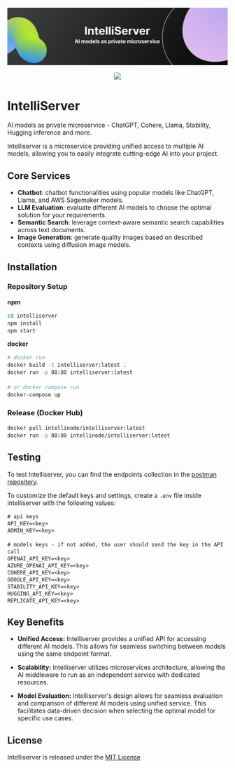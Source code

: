 <p align="center">
<img src="images/server-header.png" width="600em">
</p>
<p align="center">
<a href="https://discord.gg/VYgCh2p3Ww" alt="licenses tag">
    <img src="https://img.shields.io/badge/Discord-Community-light?style=flat-square" />
</a>
</p>

# IntelliServer
AI models as private microservice - ChatGPT, Cohere, Llama, Stability, Hugging inference and more.

Intelliserver is a microservice providing unified access to multiple AI models, allowing you to easily integrate cutting-edge AI into your project.


## Core Services

- **Chatbot**: chatbot functionalities using popular models like ChatGPT, Llama, and AWS Sagemaker models.
- **LLM Evaluation**: evaluate different AI models to choose the optimal solution for your requirements.
- **Semantic Search**: leverage context-aware semantic search capabilities across text documents.
- **Image Generation**: generate quality images based on described contexts using diffusion image models.

## Installation

### Repository Setup
**npm**
```bash
cd intelliserver
npm install
npm start
```
**docker**


```bash
# docker run
docker build -t intelliserver:latest .
docker run -p 80:80 intelliserver:latest

# or docker compose run
docker-compose up
```

### Release (Docker Hub)
```bash
docker pull intellinode/intelliserver:latest
docker run -p 80:80 intellinode/intelliserver:latest
```

## Testing

To test Intelliserver, you can find the endpoints collection in the [postman repository](https://github.com/intelligentnode/IntelliServer/tree/main/postman).

To customize the default keys and settings, create a `.env` file inside intelliserver with the following values:
```
# api keys
API_KEY=<key>
ADMIN_KEY=<key>

# models keys - if not added, the user should send the key in the API call
OPENAI_API_KEY=<key>
AZURE_OPENAI_API_KEY=<key>
COHERE_API_KEY=<key>
GOOGLE_API_KEY=<key>
STABILITY_API_KEY=<key>
HUGGING_API_KEY=<key>
REPLICATE_API_KEY=<key>
```

## Key Benefits

- **Unified Access:** Intelliserver provides a unified API for accessing different AI models. This allows for seamless switching between models using the same endpoint format.

- **Scalability:** Intelliserver utilizes microservices architecture, allowing the AI middleware to run as an independent service with dedicated resources.

- **Model Evaluation:** Intelliserver's design allows for seamless evaluation and comparison of different AI models using unified service. This facilitates data-driven decision when selecting the optimal model for specific use cases.

## License
Intelliserver is released under the [MIT License](https://github.com/intelligentnode/IntelliServer/blob/main/LICENSE)
